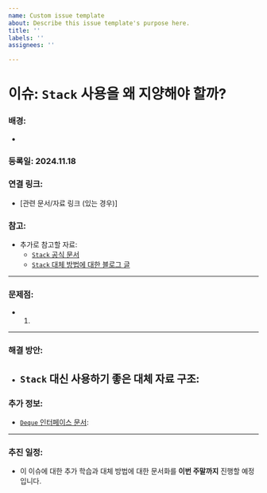 ```yaml
---
name: Custom issue template
about: Describe this issue template's purpose here.
title: ''
labels: ''
assignees: ''

---
```


# **이슈**: `Stack` 사용을 왜 지양해야 할까?

### **배경**:
- 
### **등록일**: 2024.11.18

### **연결 링크**:
- [관련 문서/자료 링크 (있는 경우)]

### **참고**:
- 추가로 참고할 자료:
  - [`Stack` 공식 문서](https://docs.oracle.com/javase/7/docs/api/java/util/Stack.html)
  - [`Stack` 대체 방법에 대한 블로그 글](#)

---

### **문제점**:
- 
  1. 

---

### **해결 방안**:
- `Stack` 대신 사용하기 좋은 대체 자료 구조:
  - 

### **추가 정보**:
- [`Deque` 인터페이스 문서](https://docs.oracle.com/javase/7/docs/api/java/util/Deque.html):  

---

### **추진 일정**:
- 이 이슈에 대한 추가 학습과 대체 방법에 대한 문서화를 **이번 주말까지** 진행할 예정입니다.
